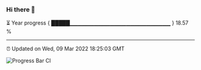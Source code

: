 ### Hi there 👋

⏳ Year progress { █████▁▁▁▁▁▁▁▁▁▁▁▁▁▁▁▁▁▁▁▁▁▁▁▁▁ } 18.57 %

---

⏰ Updated on Wed, 09 Mar 2022 18:25:03 GMT

![Progress Bar CI](https://github.com/ZhaoGui/ZhaoGui/workflows/Progress%20Bar%20CI/badge.svg)
